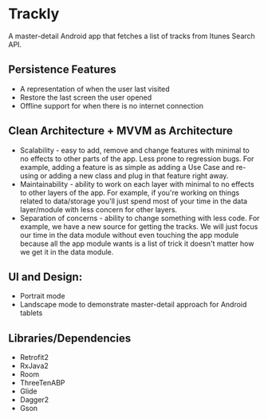 # Trackly

A master-detail Android app that fetches a list of tracks from Itunes Search API.

## Persistence Features
* A representation of when the user last visited
* Restore the last screen the user opened
* Offline support for when there is no internet connection

## Clean Architecture + MVVM as Architecture
* Scalability - easy to add, remove and change features with minimal to no effects to other parts of the app. Less prone to regression bugs. For example, adding a feature is as simple as adding a Use Case and re-using or adding a new class and plug in that feature right away.
* Maintainability - ability to work on each layer with minimal to no effects to other layers of the app. For example, if you're working on things related to data/storage you'll just spend most of your time in the data layer/module with less concern for other layers.
* Separation of concerns - ability to change something with less code. For example, we have a new source for getting the tracks. We will just focus our time in the data module without even touching the app module because all the app module wants is a list of trick it doesn't matter how we get it in the data module.

## UI and Design:
* Portrait mode
* Landscape mode to demonstrate master-detail approach for Android tablets

## Libraries/Dependencies
* Retrofit2
* RxJava2
* Room
* ThreeTenABP
* Glide
* Dagger2
* Gson